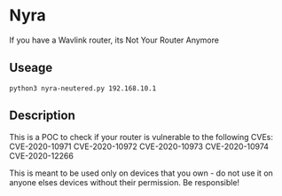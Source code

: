 # Nyra
If you have a Wavlink router, its Not Your Router Anymore

## Useage
```
python3 nyra-neutered.py 192.168.10.1
```

## Description
This is a POC to check if your router is vulnerable to the following CVEs:
CVE-2020-10971
CVE-2020-10972
CVE-2020-10973
CVE-2020-10974
CVE-2020-12266

This is meant to be used only on devices that you own - do not use it on anyone elses devices without their permission. Be responsible!

